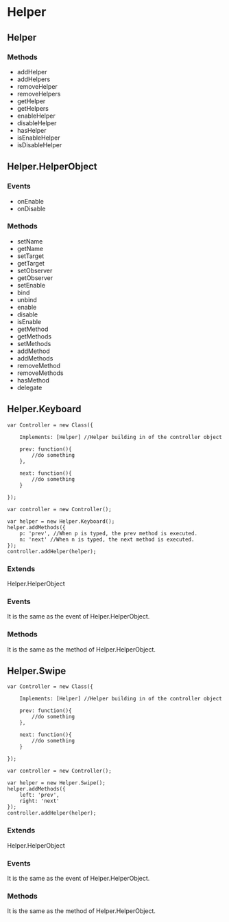 Helper
=================================================




Helper
-------------------------------------------------


### Methods

* addHelper
* addHelpers
* removeHelper
* removeHelpers
* getHelper
* getHelpers
* enableHelper
* disableHelper
* hasHelper
* isEnableHelper
* isDisableHelper



Helper.HelperObject
-------------------------------------------------

### Events

* onEnable
* onDisable

### Methods

* setName
* getName
* setTarget
* getTarget
* setObserver
* getObserver
* setEnable
* bind
* unbind
* enable
* disable
* isEnable
* getMethod
* getMethods
* setMethods
* addMethod
* addMethods
* removeMethod
* removeMethods
* hasMethod
* delegate


Helper.Keyboard
-------------------------------------------------

	var Controller = new Class({
	
		Implements: [Helper] //Helper building in of the controller object

		prev: function(){
			//do something
		},

		next: function(){
			//do something
		}
	
	});

	var controller = new Controller();

	var helper = new Helper.Keyboard();
	helper.addMethods({
		p: 'prev', //When p is typed, the prev method is executed.
		n: 'next' //When n is typed, the next method is executed.
	});
	controller.addHelper(helper);

### Extends

Helper.HelperObject

### Events

It is the same as the event of Helper.HelperObject.

### Methods

It is the same as the method of Helper.HelperObject.



Helper.Swipe
-------------------------------------------------

	var Controller = new Class({
	
		Implements: [Helper] //Helper building in of the controller object

		prev: function(){
			//do something
		},

		next: function(){
			//do something
		}

	});

	var controller = new Controller();

	var helper = new Helper.Swipe();
	helper.addMethods({
		left: 'prev',
		right: 'next'
	});
	controller.addHelper(helper);

### Extends

Helper.HelperObject

### Events

It is the same as the event of Helper.HelperObject.

### Methods

It is the same as the method of Helper.HelperObject.
